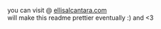 you can visit @ [ellisalcantara.com](https://www.ellisalcantara.com)  
will make this readme prettier eventually :) and <3